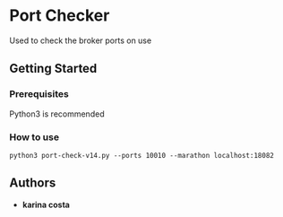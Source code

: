 # Port Checker

Used to check the broker ports on use

## Getting Started


### Prerequisites

Python3 is recommended 


### How to use


```
python3 port-check-v14.py --ports 10010 --marathon localhost:18082
```

## Authors

* **karina costa** 

